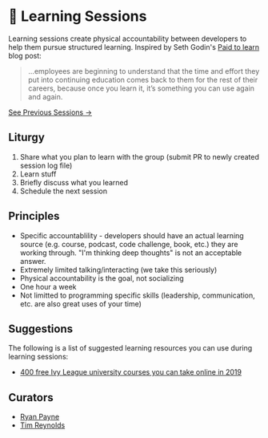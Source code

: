# 🤔 Learning Sessions

Learning sessions create physical accountability between developers to help them pursue structured learning. Inspired by Seth Godin's [Paid to learn](https://seths.blog/2019/07/paid-to-learn/) blog post:

> ...employees are beginning to understand that the time and effort they put into continuing education comes back to them for the rest of their careers, because once you learn it, it’s something you can use again and again.

[See Previous Sessions →](./sessions)

## Liturgy

1. Share what you plan to learn with the group (submit PR to newly created session log file)
2. Learn stuff
4. Briefly discuss what you learned
3. Schedule the next session

## Principles

- Specific accountablility - developers should have an actual learning source (e.g. course, podcast, code challenge, book, etc.) they are working through. "I'm thinking deep thoughts" is not an acceptable answer.
- Extremely limited talking/interacting (we take this seriously)
- Physical accountability is the goal, not socializing
- One hour a week
- Not limitted to programming specific skills (leadership, communication, etc. are also great uses of your time)

## Suggestions

The following is a list of suggested learning resources you can use during learning sessions:

- [400 free Ivy League university courses you can take online in 2019](https://qz.com/1514408/400-free-ivy-league-university-courses-you-can-take-online-in-2019/)

## Curators

- [Ryan Payne](https://github.com/ryanbrookepayne)
- [Tim Reynolds](https://github.com/reynoldsta)
